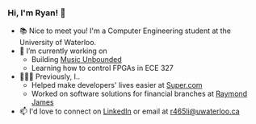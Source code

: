 ### Hi, I'm Ryan! 👋

- 📚 Nice to meet you! I'm a Computer Engineering student at the University of Waterloo.
- 🔭 I’m currently working on
  - Building [Music Unbounded](https://www.musicunbounded.org/)
  - Learning how to control FPGAs in ECE 327
- 👩🏾‍💻 Previously, I..
  - Helped make developers' lives easier at [Super.com](https://www.super.com/)
  - Worked on software solutions for financial branches at [Raymond James](https://www.raymondjames.com/)
- 📫 I'd love to connect on [LinkedIn](https://www.linkedin.com/in/ryann-li/) or email at [r465li@uwaterloo.ca](mailto:r465li@uwaterloo.ca)
